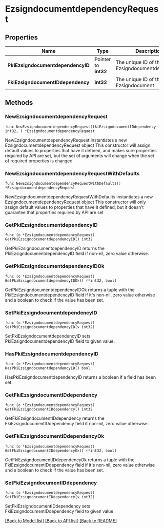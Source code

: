 # EzsigndocumentdependencyRequest

## Properties

Name | Type | Description | Notes
------------ | ------------- | ------------- | -------------
**PkiEzsigndocumentdependencyID** | Pointer to **int32** | The unique ID of the Ezsigndocumentdependency | [optional] 
**FkiEzsigndocumentIDdependency** | **int32** | The unique ID of the Ezsigndocument | 

## Methods

### NewEzsigndocumentdependencyRequest

`func NewEzsigndocumentdependencyRequest(fkiEzsigndocumentIDdependency int32, ) *EzsigndocumentdependencyRequest`

NewEzsigndocumentdependencyRequest instantiates a new EzsigndocumentdependencyRequest object
This constructor will assign default values to properties that have it defined,
and makes sure properties required by API are set, but the set of arguments
will change when the set of required properties is changed

### NewEzsigndocumentdependencyRequestWithDefaults

`func NewEzsigndocumentdependencyRequestWithDefaults() *EzsigndocumentdependencyRequest`

NewEzsigndocumentdependencyRequestWithDefaults instantiates a new EzsigndocumentdependencyRequest object
This constructor will only assign default values to properties that have it defined,
but it doesn't guarantee that properties required by API are set

### GetPkiEzsigndocumentdependencyID

`func (o *EzsigndocumentdependencyRequest) GetPkiEzsigndocumentdependencyID() int32`

GetPkiEzsigndocumentdependencyID returns the PkiEzsigndocumentdependencyID field if non-nil, zero value otherwise.

### GetPkiEzsigndocumentdependencyIDOk

`func (o *EzsigndocumentdependencyRequest) GetPkiEzsigndocumentdependencyIDOk() (*int32, bool)`

GetPkiEzsigndocumentdependencyIDOk returns a tuple with the PkiEzsigndocumentdependencyID field if it's non-nil, zero value otherwise
and a boolean to check if the value has been set.

### SetPkiEzsigndocumentdependencyID

`func (o *EzsigndocumentdependencyRequest) SetPkiEzsigndocumentdependencyID(v int32)`

SetPkiEzsigndocumentdependencyID sets PkiEzsigndocumentdependencyID field to given value.

### HasPkiEzsigndocumentdependencyID

`func (o *EzsigndocumentdependencyRequest) HasPkiEzsigndocumentdependencyID() bool`

HasPkiEzsigndocumentdependencyID returns a boolean if a field has been set.

### GetFkiEzsigndocumentIDdependency

`func (o *EzsigndocumentdependencyRequest) GetFkiEzsigndocumentIDdependency() int32`

GetFkiEzsigndocumentIDdependency returns the FkiEzsigndocumentIDdependency field if non-nil, zero value otherwise.

### GetFkiEzsigndocumentIDdependencyOk

`func (o *EzsigndocumentdependencyRequest) GetFkiEzsigndocumentIDdependencyOk() (*int32, bool)`

GetFkiEzsigndocumentIDdependencyOk returns a tuple with the FkiEzsigndocumentIDdependency field if it's non-nil, zero value otherwise
and a boolean to check if the value has been set.

### SetFkiEzsigndocumentIDdependency

`func (o *EzsigndocumentdependencyRequest) SetFkiEzsigndocumentIDdependency(v int32)`

SetFkiEzsigndocumentIDdependency sets FkiEzsigndocumentIDdependency field to given value.



[[Back to Model list]](../README.md#documentation-for-models) [[Back to API list]](../README.md#documentation-for-api-endpoints) [[Back to README]](../README.md)


